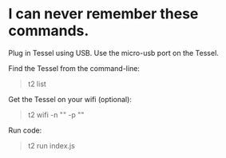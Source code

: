 # I can never remember these commands.

Plug in Tessel using USB. Use the micro-usb port on the Tessel.

Find the Tessel from the command-line:

> t2 list

Get the Tessel on your wifi (optional):

> t2 wifi -n "<network name>" -p "<password>"

Run code:

> t2 run index.js
